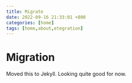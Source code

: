 ```yaml
---
title: Migrate
date: 2022-09-16 21:33:01 +800
categories: [home]
tags: [home,about,etegration]
---
```


# Migration
Moved this to Jekyll. Looking quite good for now.